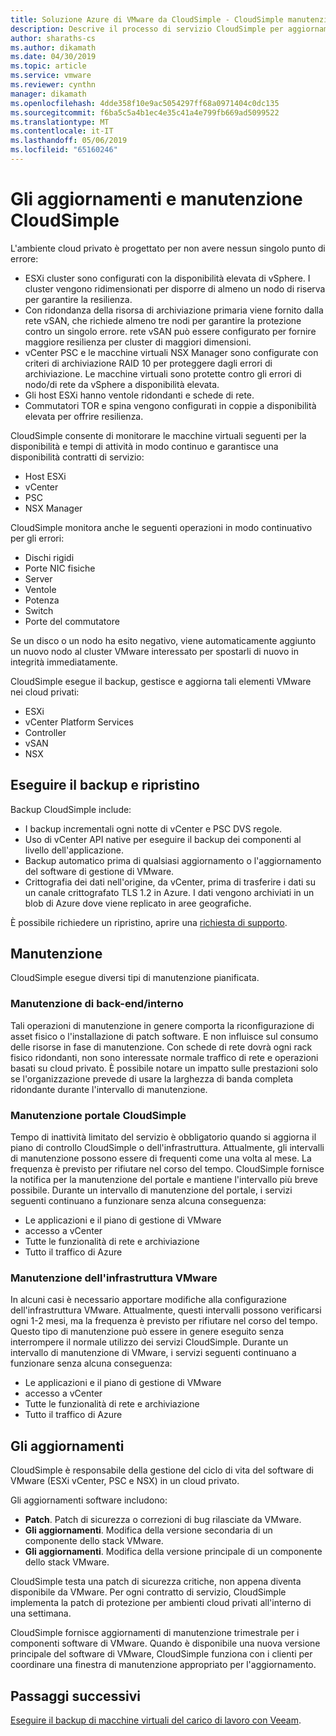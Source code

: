 ```yaml
---
title: Soluzione Azure di VMware da CloudSimple - CloudSimple manutenzione e aggiornamenti
description: Descrive il processo di servizio CloudSimple per aggiornamenti e manutenzione pianificata
author: sharaths-cs
ms.author: dikamath
ms.date: 04/30/2019
ms.topic: article
ms.service: vmware
ms.reviewer: cynthn
manager: dikamath
ms.openlocfilehash: 4dde358f10e9ac5054297ff68a0971404c0dc135
ms.sourcegitcommit: f6ba5c5a4b1ec4e35c41a4e799fb669ad5099522
ms.translationtype: MT
ms.contentlocale: it-IT
ms.lasthandoff: 05/06/2019
ms.locfileid: "65160246"
---
```

# <a name="cloudsimple-maintenance-and-updates"></a>Gli aggiornamenti e manutenzione CloudSimple

L'ambiente cloud privato è progettato per non avere nessun singolo punto di errore:

* ESXi cluster sono configurati con la disponibilità elevata di vSphere. I cluster vengono ridimensionati per disporre di almeno un nodo di riserva per garantire la resilienza.
* Con ridondanza della risorsa di archiviazione primaria viene fornito dalla rete vSAN, che richiede almeno tre nodi per garantire la protezione contro un singolo errore. rete vSAN può essere configurato per fornire maggiore resilienza per cluster di maggiori dimensioni.
* vCenter PSC e le macchine virtuali NSX Manager sono configurate con criteri di archiviazione RAID 10 per proteggere dagli errori di archiviazione. Le macchine virtuali sono protette contro gli errori di nodo/di rete da vSphere a disponibilità elevata.
* Gli host ESXi hanno ventole ridondanti e schede di rete.
* Commutatori TOR e spina vengono configurati in coppie a disponibilità elevata per offrire resilienza.

CloudSimple consente di monitorare le macchine virtuali seguenti per la disponibilità e tempi di attività in modo continuo e garantisce una disponibilità contratti di servizio:

* Host ESXi
* vCenter
* PSC
* NSX Manager

CloudSimple monitora anche le seguenti operazioni in modo continuativo per gli errori:

* Dischi rigidi
* Porte NIC fisiche
* Server
* Ventole
* Potenza
* Switch
* Porte del commutatore

Se un disco o un nodo ha esito negativo, viene automaticamente aggiunto un nuovo nodo al cluster VMware interessato per spostarli di nuovo in integrità immediatamente.

CloudSimple esegue il backup, gestisce e aggiorna tali elementi VMware nei cloud privati:

* ESXi
* vCenter Platform Services
* Controller
* vSAN
* NSX

## <a name="back-up-and-restore"></a>Eseguire il backup e ripristino

Backup CloudSimple include:

* I backup incrementali ogni notte di vCenter e PSC DVS regole.
* Uso di vCenter API native per eseguire il backup dei componenti al livello dell'applicazione.
* Backup automatico prima di qualsiasi aggiornamento o l'aggiornamento del software di gestione di VMware.
* Crittografia dei dati nell'origine, da vCenter, prima di trasferire i dati su un canale crittografato TLS 1.2 in Azure. I dati vengono archiviati in un blob di Azure dove viene replicato in aree geografiche.

È possibile richiedere un ripristino, aprire una [richiesta di supporto](https://portal.azure.com/#blade/Microsoft_Azure_Support/HelpAndSupportBlade/newsupportrequest).

## <a name="maintenance"></a>Manutenzione 

CloudSimple esegue diversi tipi di manutenzione pianificata.

### <a name="backendinternal-maintenance"></a>Manutenzione di back-end/interno

Tali operazioni di manutenzione in genere comporta la riconfigurazione di asset fisico o l'installazione di patch software. E non influisce sul consumo delle risorse in fase di manutenzione. Con schede di rete dovrà ogni rack fisico ridondanti, non sono interessate normale traffico di rete e operazioni basati su cloud privato. È possibile notare un impatto sulle prestazioni solo se l'organizzazione prevede di usare la larghezza di banda completa ridondante durante l'intervallo di manutenzione.

### <a name="cloudsimple-portal-maintenance"></a>Manutenzione portale CloudSimple

Tempo di inattività limitato del servizio è obbligatorio quando si aggiorna il piano di controllo CloudSimple o dell'infrastruttura. Attualmente, gli intervalli di manutenzione possono essere di frequenti come una volta al mese. La frequenza è previsto per rifiutare nel corso del tempo. CloudSimple fornisce la notifica per la manutenzione del portale e mantiene l'intervallo più breve possibile. Durante un intervallo di manutenzione del portale, i servizi seguenti continuano a funzionare senza alcuna conseguenza:

* Le applicazioni e il piano di gestione di VMware
* accesso a vCenter
* Tutte le funzionalità di rete e archiviazione
* Tutto il traffico di Azure

### <a name="vmware-infrastructure-maintenance"></a>Manutenzione dell'infrastruttura VMware

In alcuni casi è necessario apportare modifiche alla configurazione dell'infrastruttura VMware.  Attualmente, questi intervalli possono verificarsi ogni 1-2 mesi, ma la frequenza è previsto per rifiutare nel corso del tempo. Questo tipo di manutenzione può essere in genere eseguito senza interrompere il normale utilizzo dei servizi CloudSimple. Durante un intervallo di manutenzione di VMware, i servizi seguenti continuano a funzionare senza alcuna conseguenza:

* Le applicazioni e il piano di gestione di VMware
* accesso a vCenter
* Tutte le funzionalità di rete e archiviazione
* Tutto il traffico di Azure

## <a name="updates-and-upgrades"></a>Gli aggiornamenti

CloudSimple è responsabile della gestione del ciclo di vita del software di VMware (ESXi vCenter, PSC e NSX) in un cloud privato.

Gli aggiornamenti software includono:

* **Patch**. Patch di sicurezza o correzioni di bug rilasciate da VMware.
* **Gli aggiornamenti**. Modifica della versione secondaria di un componente dello stack VMware.
* **Gli aggiornamenti**. Modifica della versione principale di un componente dello stack VMware.

CloudSimple testa una patch di sicurezza critiche, non appena diventa disponibile da VMware. Per ogni contratto di servizio, CloudSimple implementa la patch di protezione per ambienti cloud privati all'interno di una settimana.

CloudSimple fornisce aggiornamenti di manutenzione trimestrale per i componenti software di VMware. Quando è disponibile una nuova versione principale del software di VMware, CloudSimple funziona con i clienti per coordinare una finestra di manutenzione appropriato per l'aggiornamento.

## <a name="next-steps"></a>Passaggi successivi

[Eseguire il backup di macchine virtuali del carico di lavoro con Veeam](https://docs.azure.cloudsimple.com/backup-workloads-veeam/).